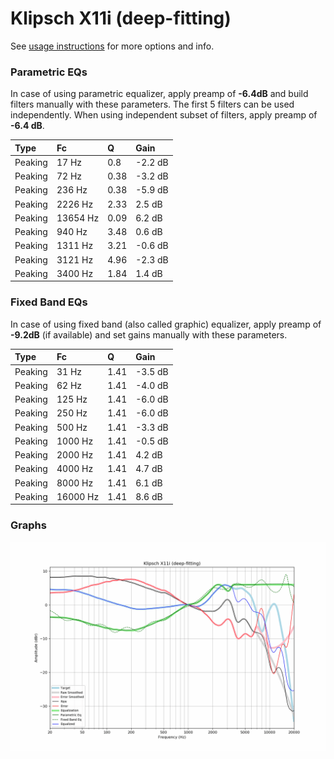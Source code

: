# Klipsch X11i (deep-fitting)
See [usage instructions](https://github.com/jaakkopasanen/AutoEq#usage) for more options and info.

### Parametric EQs
In case of using parametric equalizer, apply preamp of **-6.4dB** and build filters manually
with these parameters. The first 5 filters can be used independently.
When using independent subset of filters, apply preamp of **-6.4 dB**.

| Type    | Fc       |    Q | Gain    |
|:--------|:---------|:-----|:--------|
| Peaking | 17 Hz    | 0.8  | -2.2 dB |
| Peaking | 72 Hz    | 0.38 | -3.2 dB |
| Peaking | 236 Hz   | 0.38 | -5.9 dB |
| Peaking | 2226 Hz  | 2.33 | 2.5 dB  |
| Peaking | 13654 Hz | 0.09 | 6.2 dB  |
| Peaking | 940 Hz   | 3.48 | 0.6 dB  |
| Peaking | 1311 Hz  | 3.21 | -0.6 dB |
| Peaking | 3121 Hz  | 4.96 | -2.3 dB |
| Peaking | 3400 Hz  | 1.84 | 1.4 dB  |

### Fixed Band EQs
In case of using fixed band (also called graphic) equalizer, apply preamp of **-9.2dB**
(if available) and set gains manually with these parameters.

| Type    | Fc       |    Q | Gain    |
|:--------|:---------|:-----|:--------|
| Peaking | 31 Hz    | 1.41 | -3.5 dB |
| Peaking | 62 Hz    | 1.41 | -4.0 dB |
| Peaking | 125 Hz   | 1.41 | -6.0 dB |
| Peaking | 250 Hz   | 1.41 | -6.0 dB |
| Peaking | 500 Hz   | 1.41 | -3.3 dB |
| Peaking | 1000 Hz  | 1.41 | -0.5 dB |
| Peaking | 2000 Hz  | 1.41 | 4.2 dB  |
| Peaking | 4000 Hz  | 1.41 | 4.7 dB  |
| Peaking | 8000 Hz  | 1.41 | 6.1 dB  |
| Peaking | 16000 Hz | 1.41 | 8.6 dB  |

### Graphs
![](./Klipsch%20X11i%20(deep-fitting).png)